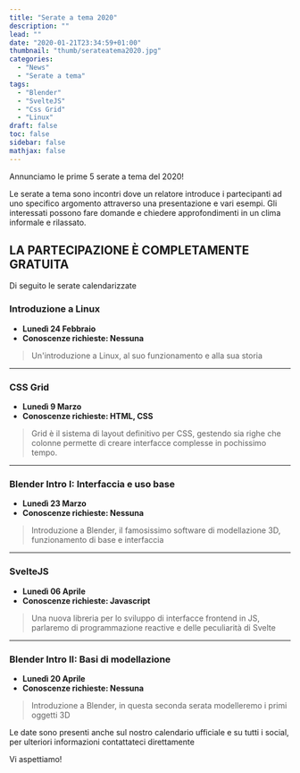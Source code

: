 ```yaml
---
title: "Serate a tema 2020"
description: ""
lead: ""
date: "2020-01-21T23:34:59+01:00"
thumbnail: "thumb/serateatema2020.jpg"
categories:
  - "News"
  - "Serate a tema"
tags:
  - "Blender"
  - "SvelteJS"
  - "Css Grid"
  - "Linux"
draft: false
toc: false
sidebar: false
mathjax: false
---
```


Annunciamo le prime 5 serate a tema del 2020!

<!--more-->

Le serate a tema sono incontri dove un relatore introduce i partecipanti ad uno specifico argomento attraverso una presentazione e vari esempi.
Gli interessati possono fare domande e chiedere approfondimenti in un clima informale e rilassato.

## LA PARTECIPAZIONE È COMPLETAMENTE GRATUITA

Di seguito le serate calendarizzate  


### Introduzione a Linux
* **Lunedì 24 Febbraio**
* **Conoscenze richieste: Nessuna**

> Un'introduzione a Linux, al suo funzionamento e alla sua storia

---
### CSS Grid
* **Lunedì 9 Marzo**
* **Conoscenze richieste: HTML, CSS**

> Grid è il sistema di layout definitivo per CSS, gestendo sia righe che colonne permette di creare interfacce complesse in pochissimo tempo.

---
### Blender Intro I: Interfaccia e uso base
* **Lunedì 23 Marzo**
* **Conoscenze richieste: Nessuna** 

> Introduzione a Blender, il famosissimo software di modellazione 3D, funzionamento di base e interfaccia

---
### SvelteJS
* **Lunedì 06 Aprile**
* **Conoscenze richieste: Javascript**

> Una nuova libreria per lo sviluppo di interfacce frontend in JS, parlaremo di programmazione reactive e delle peculiarità di Svelte

---
### Blender Intro II: Basi di modellazione
* **Lunedì 20 Aprile**
* **Conoscenze richieste: Nessuna**

> Introduzione a Blender, in questa seconda serata modelleremo i primi oggetti 3D


Le date sono presenti anche sul nostro calendario ufficiale e su tutti i social, per ulteriori informazioni contattateci direttamente

Vi aspettiamo!
